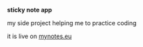 <p><b>sticky note app</b><p>
<p>my side project helping me to practice coding</p>
<p>it is live on <a href="http://www.mynotes.eu" target="_blank">mynotes.eu</a></p>

